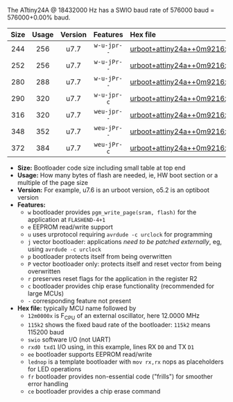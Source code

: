The ATtiny24A @ 18432000 Hz has a SWIO baud rate of 576000 baud = 576000+0.00% baud.

|Size|Usage|Version|Features|Hex file|
|:-:|:-:|:-:|:-:|:--|
|244|256|u7.7|`w-u-jpr--`|[urboot+attiny24a++0m9216x+++28k8_swio_rxb0_txb1_lednop.hex](https://raw.githubusercontent.com/stefanrueger/urboot.hex/main/mcus/attiny24a/external_oscillator/fcpu++0m9216_Hz/br+++28k8_bps/urboot+attiny24a++0m9216x+++28k8_swio_rxb0_txb1_lednop.hex)|
|252|256|u7.7|`w-u-jPr--`|[urboot+attiny24a++0m9216x+++28k8_swio_rxb0_txb1.hex](https://raw.githubusercontent.com/stefanrueger/urboot.hex/main/mcus/attiny24a/external_oscillator/fcpu++0m9216_Hz/br+++28k8_bps/urboot+attiny24a++0m9216x+++28k8_swio_rxb0_txb1.hex)|
|280|288|u7.7|`w-u-jPr--`|[urboot+attiny24a++0m9216x+++28k8_swio_rxb0_txb1_lednop_fr.hex](https://raw.githubusercontent.com/stefanrueger/urboot.hex/main/mcus/attiny24a/external_oscillator/fcpu++0m9216_Hz/br+++28k8_bps/urboot+attiny24a++0m9216x+++28k8_swio_rxb0_txb1_lednop_fr.hex)|
|290|320|u7.7|`w-u-jpr-c`|[urboot+attiny24a++0m9216x+++28k8_swio_rxb0_txb1_lednop_fr_ce.hex](https://raw.githubusercontent.com/stefanrueger/urboot.hex/main/mcus/attiny24a/external_oscillator/fcpu++0m9216_Hz/br+++28k8_bps/urboot+attiny24a++0m9216x+++28k8_swio_rxb0_txb1_lednop_fr_ce.hex)|
|316|320|u7.7|`weu-jpr--`|[urboot+attiny24a++0m9216x+++28k8_swio_rxb0_txb1_ee_lednop.hex](https://raw.githubusercontent.com/stefanrueger/urboot.hex/main/mcus/attiny24a/external_oscillator/fcpu++0m9216_Hz/br+++28k8_bps/urboot+attiny24a++0m9216x+++28k8_swio_rxb0_txb1_ee_lednop.hex)|
|348|352|u7.7|`weu-jPr--`|[urboot+attiny24a++0m9216x+++28k8_swio_rxb0_txb1_ee_lednop_fr.hex](https://raw.githubusercontent.com/stefanrueger/urboot.hex/main/mcus/attiny24a/external_oscillator/fcpu++0m9216_Hz/br+++28k8_bps/urboot+attiny24a++0m9216x+++28k8_swio_rxb0_txb1_ee_lednop_fr.hex)|
|372|384|u7.7|`weu-jPr-c`|[urboot+attiny24a++0m9216x+++28k8_swio_rxb0_txb1_ee_lednop_fr_ce.hex](https://raw.githubusercontent.com/stefanrueger/urboot.hex/main/mcus/attiny24a/external_oscillator/fcpu++0m9216_Hz/br+++28k8_bps/urboot+attiny24a++0m9216x+++28k8_swio_rxb0_txb1_ee_lednop_fr_ce.hex)|

- **Size:** Bootloader code size including small table at top end
- **Usage:** How many bytes of flash are needed, ie, HW boot section or a multiple of the page size
- **Version:** For example, u7.6 is an urboot version, o5.2 is an optiboot version
- **Features:**
  + `w` bootloader provides `pgm_write_page(sram, flash)` for the application at `FLASHEND-4+1`
  + `e` EEPROM read/write support
  + `u` uses urprotocol requiring `avrdude -c urclock` for programming
  + `j` vector bootloader: applications *need to be patched externally*, eg, using `avrdude -c urclock`
  + `p` bootloader protects itself from being overwritten
  + `P` vector bootloader only: protects itself and reset vector from being overwritten
  + `r` preserves reset flags for the application in the register R2
  + `c` bootloader provides chip erase functionality (recommended for large MCUs)
  + `-` corresponding feature not present
- **Hex file:** typically MCU name followed by
  + `12m0000x` is F<sub>CPU</sub> of an external oscillator, here 12.0000 MHz
  + `115k2` shows the fixed baud rate of the bootloader: `115k2` means 115200 baud
  + `swio` software I/O (not UART)
  + `rxd0 txd1` I/O using, in this example, lines RX `D0` and TX `D1`
  + `ee` bootloader supports EEPROM read/write
  + `lednop` is a template bootloader with `mov rx,rx` nops as placeholders for LED operations
  + `fr` bootloader provides non-essential code ("frills") for smoother error handling
  + `ce` bootloader provides a chip erase command
